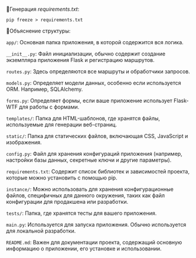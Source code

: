 🚀️Генерация *requirements.txt*:

`pip freeze > requirements.txt`

🚀️Объяснение структуры:

`app/`: Основная папка приложения, в которой содержится вся логика.

`__init__.py`: Файл инициализации, обычно содержит создание экземпляра приложения Flask и регистрацию маршрутов.

`routes.py`: Здесь определяются все маршруты и обработчики запросов.

`models.py`: Определяет модели данных, особенно если используется ORM. Например, SQLAlchemy.

`forms.py`: Определяет формы, если ваше приложение использует Flask-WTF для работы с формами.

`templates/`: Папка для HTML-шаблонов, где хранятся файлы, используемые для генерации веб-страниц.

`static/`: Папка для статических файлов, включающая CSS, JavaScript и изображения.

`config.py`: Файл для хранения конфигураций приложения (например, настройки базы данных, секретные ключи и другие параметры).

`requirements.txt`: Содержит список библиотек и зависимостей проекта, которые можно установить с помощью pip.

`instance/`: Можно использовать для хранения конфигурационные файлов, специфичных для данного окружения, таких как файл конфигурации для продакшена или разработки.

`tests/`: Папка, где хранятся тесты для вашего приложения.

`main.py`: Используется для запуска приложения. Обычно используется для локальной разработки.

`README.md`: Важен для документации проекта, содержащий основную информацию о приложении, его установке и использовании.
